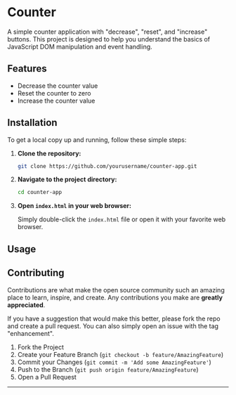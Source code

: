 # Counter
A simple counter application with "decrease", "reset", and "increase" buttons. This project is designed to help you understand the basics of JavaScript DOM manipulation and event handling.

## Features

- Decrease the counter value
- Reset the counter to zero
- Increase the counter value

## Installation

To get a local copy up and running, follow these simple steps:

1. **Clone the repository:**

   ```sh
   git clone https://github.com/yourusername/counter-app.git
   ```

2. **Navigate to the project directory:**

   ```sh
   cd counter-app
   ```

3. **Open `index.html` in your web browser:**

   Simply double-click the `index.html` file or open it with your favorite web browser.

## Usage

## Contributing

Contributions are what make the open source community such an amazing place to learn, inspire, and create. Any contributions you make are **greatly appreciated**.

If you have a suggestion that would make this better, please fork the repo and create a pull request. You can also simply open an issue with the tag "enhancement".

1. Fork the Project
2. Create your Feature Branch (`git checkout -b feature/AmazingFeature`)
3. Commit your Changes (`git commit -m 'Add some AmazingFeature'`)
4. Push to the Branch (`git push origin feature/AmazingFeature`)
5. Open a Pull Request

---
